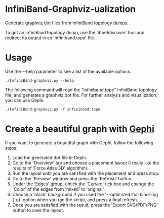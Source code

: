 # InfiniBand-Graphviz-ualization
Generate graphviz dot files from InfiniBand topology dumps.

To get an InfiniBand topology dump, use the 'ibnetdiscover' tool and redirect its output in an 'infiniband.topo' file.


# Usage
Use the --help parameter to see a list of the available options.

`./InfiniBand-graphviz.py --help`


The following command will read the "infiniband.topo" InfiniBand topology file, and generate a graphviz dot file.
For further analysis and visualization, you can use Gephi.

`./InfiniBand-graphviz.py -f infiniband.topo`

# Create a beautiful graph with [Gephi](http://gephi.github.io/)
If you want to generate a beautiful graph with Gephi, follow the following steps:
  1. Load the generated dot file in Gephi.
  2. Go to the 'Overview' tab and choose a placement layout (I really like the results of 'Force Atlas 3D' algorithm).
  3. Run the layout until you are satisfied with the placement and press stop.
  4. Go to the 'Preview' window and press the 'Refresh' button.
  5. Under the 'Edges' group, untick the 'Curved' tick box and change the 'Color' of the edges from 'mixed' to 'original'.
  6. Choose a 'black' background if you used the '--optimized-for-black-bg (-o)' option when you ran the script, and press a final refresh.
  7. Once you are satisfied with the result, press the 'Export SVG/PDF/PNG' button to save the layout.
